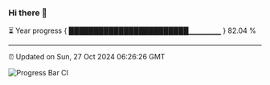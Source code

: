 ### Hi there 👋

⏳ Year progress { ████████████████████████▁▁▁▁▁▁ } 82.04 %

---

⏰ Updated on Sun, 27 Oct 2024 06:26:26 GMT

![Progress Bar CI](https://github.com/liununu/liununu/workflows/Progress%20Bar%20CI/badge.svg)
